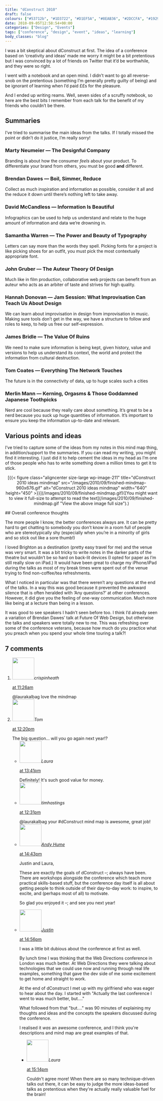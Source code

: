 ```yaml
---
title: "dConstruct 2010"
draft: false
colours: ["#53712b", "#1D3722", "#D1EF5A", "#8EAB36", "#2DCCFA", "#19291c", "#464646"]
date: 2010-09-05T12:58:54+00:00
categories: ["Design", "Events"]
tags: ["conference", "design", "event", "ideas", "learning"]
body_classes: "blog"
---
```


I was a bit skeptical about dConstruct at first. The idea of a conference based on ‘creativity and ideas’ made me worry it might be a bit pretentious but I was convinced by a lot of friends on Twitter that it’d be worthwhile, and they were so right.

I went with a notebook and an open mind. I didn’t want to go all reverse-snob on the pretentious (something I’m generally pretty guilty of being) and be ignorant of learning when I’d paid ££s for the pleasure.

And I ended up writing reams. Well, seven sides of a scruffy notebook, so here are the best bits I remember from each talk for the benefit of my friends who couldn’t be there.

## Summaries

I’ve tried to summarise the main ideas from the talks. If I totally missed the point or didn’t do it justice, I’m really sorry!

### Marty Neumeier — The Designful Company

Branding is about how the consumer *feels* about your product. To differentiate your brand from others, you must be good **and** different.

### Brendan Dawes — Boil, Simmer, Reduce

Collect as much inspiration and information as possible, consider it all and the reduce it down until there’s nothing left to take away.

### David McCandless — Information Is Beautiful

Infographics can be used to help us understand and relate to the huge amount of information and data we’re drowning in.

### Samantha Warren — The Power and Beauty of Typography

Letters can say more than the words they spell. Picking fonts for a project is like picking shoes for an outfit, you must pick the most contextually appropriate font.

### John Gruber — The Auteur Theory Of Design

Much like in film production, collaborative web projects can benefit from an auteur who acts as an arbiter of taste and strives for high quality.

### Hannah Donovan — Jam Session: What Improvisation Can Teach Us About Design

We can learn about improvisation in design from improvisation in music. Making sure tools don’t get in the way, we have a structure to follow and roles to keep, to help us free our self-expression.

### James Bridle — The Value Of Ruins

We need to make sure information is being kept, given history, value and versions to help us understand its context, the world and protect the information from cultural destruction.

### Tom Coates — Everything The Network Touches

The future is in the connectivity of data, up to huge scales such a cities

### Merlin Mann — Kerning, Orgasms &amp; Those Goddamned Japanese Toothpicks

Nerd are cool because they really care about something. It’s great to be a nerd because you suck up huge quantities of information. It’s important to ensure you keep the information up-to-date and relevant.

## Various points and ideas

I’ve tried to capture some of the ideas from my notes in this mind map thing, in addition/support to the summaries. If you can read my writing, you might find it interesting. I just did it to help cement the ideas in my head as I’m one of those people who has to write something down a million times to get it to stick.

<p style="text-align: center;">[{{< figure class="aligncenter size-large wp-image-211" title="dConstruct 2010 ideas mindmap" src="/images/2010/09/finished-mindmap-960x676.gif" alt="dConstruct 2010 ideas mindmap" width="640" height="450" >}}](/images/2010/09/finished-mindmap.gif)([You might want to view it full-size to attempt to read the text](/images/2010/09/finished-mindmap.gif "View the above image full size").)</p>
## Overall conference thoughts

The more people I know, the better conferences always are. It can be pretty hard to get chatting to somebody you don’t know in a room full of people who are stereotypically shy (especially when you’re in a minority of girls and so stick out like a sore thumb!)

I loved Brighton as a destination (pretty easy travel for me) and the venue was very smart. It was a bit tricky to write notes in the darker parts of the theatre but wouldn’t be so hard on back-lit devices (I opted for paper as I’m still really slow on iPad.) It would have been great to charge my iPhone/iPad during the talks as most of my break times were spent out of the venue trying to find non-coffee/tea refreshments.

What I noticed in particular was that there weren’t any questions at the end of the talks. In a way this was good because it prevented the awkward silence that is often heralded with ‘Any questions?’ at other conferences. However, it did give you the feeling of one-way communication. Much more like being at a lecture than being in a lesson.

It was good to see speakers I hadn’t seen before too. I think I’d already seen a variation of Brendan Dawes’ talk at Future Of Web Design, but otherwise the talks and speakers were totally new to me. This was refreshing over some of the conference veterans, because how much do you practice what you preach when you spend your whole time touring a talk?!

## 7 comments

<ol class="commentlist">
	<li class="comment even thread-even depth-1" id="li-comment-101">
			<div class="comment-author vcard">
			<img alt='' src='http://1.gravatar.com/avatar/d281a23b55db2b3d1d6b0be43791bf6b?s=72&amp;d=mm&amp;r=g' srcset='http://1.gravatar.com/avatar/d281a23b55db2b3d1d6b0be43791bf6b?s=144&amp;d=mm&amp;r=g 2x' class='avatar avatar-72 photo' height='72' width='72' /><cite class="fn">crispinheath</cite>
				<aside class="comment-meta commentmetadata"><p><a href="#comment-101"><time datetime="2010-09-07T11:26:17+00:00" pubdate class="published">
		 at <span class="hours">11:26am</span></time></a></p>
	</aside>
	</div>
	<div class="comment-entry">
		@laurakalbag love the mindmap
	</div>
</li>
	<li class="comment odd alt thread-odd thread-alt depth-1" id="li-comment-100">
			<div class="comment-author vcard">
			<img alt='' src='https://2.gravatar.com/avatar/b044f70c056d8b959d812b28d57bfad7?s=72&amp;d=mm&amp;r=g' srcset='https://2.gravatar.com/avatar/b044f70c056d8b959d812b28d57bfad7?s=144&amp;d=mm&amp;r=g 2x' class='avatar avatar-72 photo' height='72' width='72' /><cite class="fn">Tom</cite>
				<aside class="comment-meta commentmetadata"><p><a href="#comment-100"><time datetime="2010-09-07T12:20:23+00:00" pubdate class="published">
		 at <span class="hours">12:20pm</span></time></a></p>
	</aside>
	</div>
	<div class="comment-entry">
		The big question&#8230; will you go again next year!?
	</div>
	<ul class="children">
		<li class="comment even depth-2" id="li-comment-102">
			<div class="comment-author vcard">
			<img alt='' src='https://2.gravatar.com/avatar/55bb2acf65203dbb95c35a83e62e9ae6?s=72&amp;d=mm&amp;r=g' srcset='https://2.gravatar.com/avatar/55bb2acf65203dbb95c35a83e62e9ae6?s=144&amp;d=mm&amp;r=g 2x' class='avatar avatar-72 photo' height='72' width='72' /><cite class="fn">Laura</cite>
				<aside class="comment-meta commentmetadata"><p><a href="#comment-102"><time datetime="2010-09-07T13:41:38+00:00" pubdate class="published">
		 at <span class="hours">13:41pm</span></time></a></p>
	</aside>
	</div>
	<div class="comment-entry">
		Definitely! It&#039;s such good value for money.
		</div>
	</li>
	<li class="comment odd alt thread-even depth-1" id="li-comment-106">
			<div class="comment-author vcard">
			<img alt='' src='http://1.gravatar.com/avatar/d281a23b55db2b3d1d6b0be43791bf6b?s=72&amp;d=mm&amp;r=g' srcset='http://1.gravatar.com/avatar/d281a23b55db2b3d1d6b0be43791bf6b?s=144&amp;d=mm&amp;r=g 2x' class='avatar avatar-72 photo' height='72' width='72' /><cite class="fn">timhastings</cite>
				<aside class="comment-meta commentmetadata"><p><a href="#comment-106"><time datetime="2010-09-07T12:31:51+00:00" pubdate class="published">
		 at <span class="hours">12:31pm</span></time></a></p>
	</aside>
	</div>
	<div class="comment-entry">
		@laurakalbag your #dConstruct mind map is awesome, great job!
	</div>
</li>
	<li class="comment even thread-odd thread-alt depth-1" id="li-comment-105">
			<div class="comment-author vcard">
			<img alt='' src='http://1.gravatar.com/avatar/49f2afdf84fdc75ddb70fe2fc1701a37?s=72&amp;d=mm&amp;r=g' srcset='http://1.gravatar.com/avatar/49f2afdf84fdc75ddb70fe2fc1701a37?s=144&amp;d=mm&amp;r=g 2x' class='avatar avatar-72 photo' height='72' width='72' /><cite class="fn"><a href='http://andyhume.net' rel='external nofollow' class='url'>Andy Hume</a></cite>
				<aside class="comment-meta commentmetadata"><p><a href="#comment-105"><time datetime="2010-09-07T14:43:01+00:00" pubdate class="published">
		 at <span class="hours">14:43pm</span></time></a></p>
	</aside>
	</div>
	<div class="comment-entry">
		Justin and Laura,

These are exactly the goals of dConstruct –; always have been. There are workshops alongside the conference which teach more practical skills-based stuff, but the conference day itself is all about getting people to think outside of their day-to-day work: to inspire, to excite, and (perhaps most of all) to motivate.

So glad you enjoyed it –; and see you next year!
	</div>
</li>
	<li class="comment odd alt thread-even depth-1" id="li-comment-103">
			<div class="comment-author vcard">
			<img alt='' src='http://1.gravatar.com/avatar/ae049867321650db92f74bfb926a8551?s=72&amp;d=mm&amp;r=g' srcset='http://1.gravatar.com/avatar/ae049867321650db92f74bfb926a8551?s=144&amp;d=mm&amp;r=g 2x' class='avatar avatar-72 photo' height='72' width='72' /><cite class="fn"><a href='http://www.surferm.ag' rel='external nofollow' class='url'>Justin</a></cite>
				<aside class="comment-meta commentmetadata"><p><a href="#comment-103"><time datetime="2010-09-07T14:56:02+00:00" pubdate class="published">
		 at <span class="hours">14:56pm</span></time></a></p>
	</aside>
	</div>
	<div class="comment-entry">
		I was a little bit dubious about the conference at first as well.

By lunch time I was thinking that the Web Directions conference in London was much better.  At Web Directions they were talking about technologies that we could use now and running through real life examples, something that gave the dev side of me some excitement to get home and straight to work.

At the end of dConstruct I met up with my girlfriend who was eager to hear about the day.  I started with &quot;Actually the last conference I went to was much better, but&#8230;.&quot;

What followed from that &quot;but&#8230;.&quot; was 90 minutes of explaining my thoughts and ideas and the concepts the speakers discussed during the conference.

I realised it *was* an awesome conference, and I think you&#039;re descriptions and mind map are great examples of that.
	</div>
	<ul class="children">
		<li class="comment even depth-2" id="li-comment-104">
			<div class="comment-author vcard">
			<img alt='' src='https://2.gravatar.com/avatar/55bb2acf65203dbb95c35a83e62e9ae6?s=72&amp;d=mm&amp;r=g' srcset='https://2.gravatar.com/avatar/55bb2acf65203dbb95c35a83e62e9ae6?s=144&amp;d=mm&amp;r=g 2x' class='avatar avatar-72 photo' height='72' width='72' /><cite class="fn">Laura</cite>
				<aside class="comment-meta commentmetadata"><p><a href="#comment-104"><time datetime="2010-09-07T15:14:18+00:00" pubdate class="published">
		 at <span class="hours">15:14pm</span></time></a></p>
	</aside>
	</div>
	<div class="comment-entry">
		Couldn&#039;t agree more! When there are so many technique-driven talks out there, it can be easy to judge the more ideas-based talks as pretentious when they&#039;re actually really valuable fuel for the brain!
		</div>
	</li>
</ol>